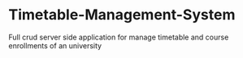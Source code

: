 # Timetable-Management-System
Full crud server side application for manage timetable and course enrollments of an university

